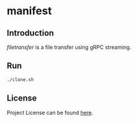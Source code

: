 # manifest

## Introduction

*filetransfer* is a file transfer using gRPC streaming.



## Run

```bash
./clone.sh
```



## License

Project License can be found [here](LICENSE).
